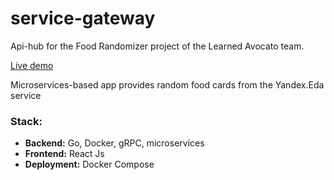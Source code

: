 # service-gateway
Api-hub for the Food Randomizer project of the Learned Avocato team.

[Live demo](https://learned-avocato.ru/)

Microservices-based app provides random food cards from the Yandex.Eda service

### Stack:
* **Backend:** Go, Docker, gRPC, microservices
* **Frontend:** React Js
* **Deployment:** Docker Compose

    

